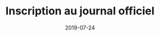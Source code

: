 ---
layout: default
date: 2019-07-24
img: 
category: presse
title: "Inscription au journal officiel"
description: "C'est fait! Notre association est officiellement été créée. Vous pouvez consulter le témoin de publication paru au journal officiel."
tags: association
tag_url: /association/
doclink: 'http://www.journal-officiel.gouv.fr/association/index.php?ACTION=Rechercher&HI_PAGE=1&HI_COMPTEUR=0&original_method=get&WHAT=&JTH_ID=&JAN_BD_CP=&JRE_ID=&JAN_LIEU_DECL=&JTY_ID=&JTY_WALDEC=W133032726&JTY_SIREN=&JPA_D_D=&JPA_D_F=&rechercher.x=56&rechercher.y=6'
meta: "noindex"
---